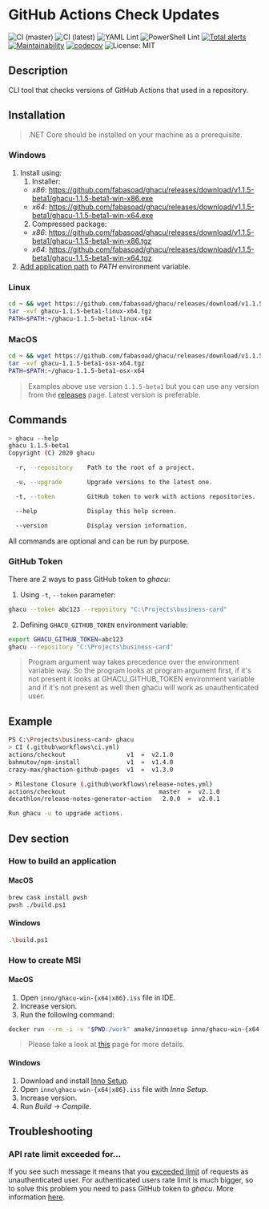 # GitHub Actions Check Updates
![CI (master)](https://github.com/fabasoad/ghacu/workflows/CI%20(master)/badge.svg) ![CI (latest)](https://github.com/fabasoad/ghacu/workflows/CI%20(latest)/badge.svg) ![YAML Lint](https://github.com/fabasoad/ghacu/workflows/YAML%20Lint/badge.svg) ![PowerShell Lint](https://github.com/fabasoad/ghacu/workflows/PowerShell%20Lint/badge.svg) [![Total alerts](https://img.shields.io/lgtm/alerts/g/fabasoad/ghacu.svg?logo=lgtm&logoWidth=18)](https://lgtm.com/projects/g/fabasoad/ghacu/alerts/) [![Maintainability](https://api.codeclimate.com/v1/badges/261a8a73037043dfde09/maintainability)](https://codeclimate.com/github/fabasoad/ghacu/maintainability) [![codecov](https://codecov.io/gh/fabasoad/ghacu/branch/master/graph/badge.svg)](https://codecov.io/gh/fabasoad/ghacu) ![License: MIT](https://img.shields.io/github/license/fabasoad/ghacu)
## Description
CLI tool that checks versions of GitHub Actions that used in a repository.
## Installation
> .NET Core should be installed on your machine as a prerequisite.
### Windows
1. Install using:
    1. Installer:
    * _x86_: https://github.com/fabasoad/ghacu/releases/download/v1.1.5-beta1/ghacu-1.1.5-beta1-win-x86.exe
    * _x64_: https://github.com/fabasoad/ghacu/releases/download/v1.1.5-beta1/ghacu-1.1.5-beta1-win-x64.exe
    2. Compressed package:
    * _x86_: https://github.com/fabasoad/ghacu/releases/download/v1.1.5-beta1/ghacu-1.1.5-beta1-win-x86.tgz
    * _x64_: https://github.com/fabasoad/ghacu/releases/download/v1.1.5-beta1/ghacu-1.1.5-beta1-win-x64.tgz
2. [Add application path](https://stackoverflow.com/questions/44272416/how-to-add-a-folder-to-path-environment-variable-in-windows-10-with-screensho) to _PATH_ environment variable.
### Linux
```bash
cd ~ && wget https://github.com/fabasoad/ghacu/releases/download/v1.1.5-beta1/ghacu-1.1.5-beta1-linux-x64.tgz
tar -xvf ghacu-1.1.5-beta1-linux-x64.tgz
PATH=$PATH:~/ghacu-1.1.5-beta1-linux-x64
```
### MacOS
```bash
cd ~ && wget https://github.com/fabasoad/ghacu/releases/download/v1.1.5-beta1/ghacu-1.1.5-beta1-osx-x64.tgz
tar -xvf ghacu-1.1.5-beta1-osx-x64.tgz
PATH=$PATH:~/ghacu-1.1.5-beta1-osx-x64
```
> Examples above use version `1.1.5-beta1` but you can use any version from the [releases](https://github.com/fabasoad/ghacu/releases) page. Latest version is preferable.
## Commands
```bash
> ghacu --help
ghacu 1.1.5-beta1
Copyright (C) 2020 ghacu

  -r, --repository    Path to the root of a project.

  -u, --upgrade       Upgrade versions to the latest one.

  -t, --token         GitHub token to work with actions repositories.

  --help              Display this help screen.

  --version           Display version information.
```
All commands are optional and can be run by purpose.
### GitHub Token
There are 2 ways to pass GitHub token to _ghacu_:
1. Using `-t`, `--token` parameter:
```bash
ghacu --token abc123 --repository "C:\Projects\business-card"
```
2. Defining `GHACU_GITHUB_TOKEN` environment variable:
```bash
export GHACU_GITHUB_TOKEN=abc123
ghacu --repository "C:\Projects\business-card"
```
> Program argument way takes precedence over the environment variable way. So the program looks at program argument first, if it's not present it looks at GHACU_GITHUB_TOKEN environment variable and if it's not present as well then ghacu will work as unauthenticated user.
## Example
```bash
PS C:\Projects\business-card> ghacu
> CI (.github\workflows\ci.yml)
actions/checkout                 v1  »  v2.1.0
bahmutov/npm-install             v1  »  v1.4.0
crazy-max/ghaction-github-pages  v1  »  v1.3.0

> Milestone Closure (.github\workflows\release-notes.yml)
actions/checkout                          master  »  v2.1.0
decathlon/release-notes-generator-action   2.0.0  »  v2.0.1

Run ghacu -u to upgrade actions.
```
## Dev section
### How to build an application
#### MacOS
```bash
brew cask install pwsh
pwsh ./build.ps1
```
#### Windows
```bash
.\build.ps1
```
### How to create MSI
#### MacOS
1. Open `inno/ghacu-win-{x64|x86}.iss` file in IDE.
2. Increase version.
3. Run the following command:
```bash
docker run --rm -i -v "$PWD:/work" amake/innosetup inno/ghacu-win-{x64|x86}.iss
```
> Please take a look at [this](https://gist.github.com/amake/3e7194e5e61d0e1850bba144797fd797) page for more details.
#### Windows
1. Download and install [Inno Setup](https://jrsoftware.org/isinfo.php).
2. Open `inno\ghacu-win-{x64|x86}.iss` file with _Inno Setup_.
3. Increase version.
4. Run _Build_ -> _Compile_.
## Troubleshooting
### API rate limit exceeded for...
If you see such message it means that you [exceeded limit](https://developer.github.com/v3/#rate-limiting) of requests as unauthenticated user. For authenticated users rate limit is much bigger, so to solve this problem you need to pass GitHub token to _ghacu_. More information [here](#github-token).